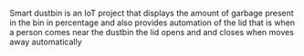 Smart dustbin is an IoT project that displays the amount of garbage present in the bin in percentage and also provides automation of the lid that is when a person comes near the dustbin the lid opens and and closes when moves away automatically
